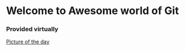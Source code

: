 # Welcome to Awesome world of Git
### Provided virtually

[Picture of the day](https://www.bing.com)

